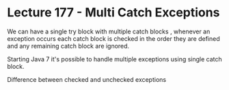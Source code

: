 # Lecture 177 - Multi Catch Exceptions

We can have a single try block with multiple catch blocks , whenever an exception occurs each catch block is checked 
in the order they are defined and any remaining catch block are ignored.

Starting Java 7 it's possible to handle multiple exceptions using single catch block.

Difference between checked and unchecked exceptions

 